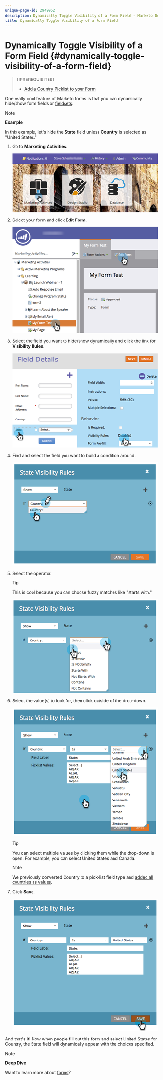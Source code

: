 ```yaml
---
unique-page-id: 2949962
description: Dynamically Toggle Visibility of a Form Field - Marketo Docs - Product Documentation
title: Dynamically Toggle Visibility of a Form Field
---
```


# Dynamically Toggle Visibility of a Form Field {#dynamically-toggle-visibility-of-a-form-field}

>[!PREREQUISITES]
>
>* [Add a Country Picklist to your Form](../../../../product-docs/demand-generation/forms/form-actions/add-a-country-picklist-to-your-form.md)
>

One really cool feature of Marketo forms is that you can dynamically hide/show form fields or [fieldsets](add-a-fieldset-to-a-form.md). 

>[!NOTE]
>
>**Example**
>
>In this example, let's hide the **State** field unless **Country** is selected as "United States."

1. Go to **Marketing** **Activities**. 

   ![](assets/login-marketing-activities-8.png)

1. Select your form and click **Edit** **Form**.

   ![](assets/editform-1.png)

1. Select the field you want to hide/show dynamically and click the link for **Visibility** **Rules**.

   ![](assets/image2014-9-15-15-3a16-3a0.png)

1. Find and select the field you want to build a condition around.

   ![](assets/image2014-9-15-15-3a16-3a12.png)

1. Select the operator.

   >[!TIP]
   >
   >This is cool because you can choose fuzzy matches like "starts with."

   ![](assets/image2014-9-15-15-3a16-3a50.png)

1. Select the value(s) to look for, then click outside of the drop-down.

   ![](assets/image2014-9-15-15-3a17-3a4.png)

   >[!TIP]
   >
   >You can select multiple values by clicking them while the drop-down is open. For example, you can select United States and Canada.

   >[!NOTE]
   >
   >We previously converted Country to a pick-list field type and [added all countries as values](../../../../product-docs/demand-generation/forms/form-actions/add-a-country-picklist-to-your-form.md).

1. Click **Save**.

   ![](assets/image2014-9-15-15-3a18-3a15.png)

And that's it! Now when people fill out this form and select United States for Country, the State field will dynamically appear with the choices specified.

>[!NOTE]
>
>**Deep Dive**
>
>Want to learn more about [forms](http://docs.marketo.com/display/docs/forms)?

